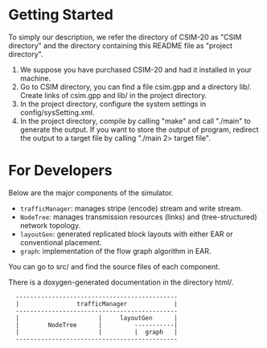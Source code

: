 Getting Started
======

To simply our description, we refer the directory of CSIM-20 as "CSIM directory" and the directory containing this README file as "project directory".

1. We suppose you have purchased CSIM-20 and had it installed in your machine.
2. Go to CSIM directory, you can find a file csim.gpp and a directory lib/.  Create links of csim.gpp and lib/ in the project directory.
3. In the project directory, configure the system settings in config/sysSetting.xml.
4. In the project directory, compile by calling "make" and call "./main" to generate the output.  If you want to store the output of program, redirect the output to a target file by calling "./main 2> target file".

For Developers
======

Below are the major components of the simulator.  

 * `trafficManager`:  manages stripe (encode) stream and write stream.
 * `NodeTree`:        manages transmission resources (links) and (tree-structured) network topology.
 * `layoutGen`:       generated replicated block layouts with either EAR or conventional placement.
 * `graph`:           implementation of the flow graph algorithm in EAR.

You can go to src/ and find the source files of each component.

There is a doxygen-generated documentation in the directory html/.

      ---------------------------------------------
      |                trafficManager             |
      ---------------------------------------------
      |                      |     layoutGen      |
      |        NodeTree      |         -----------|
      |                      |         |  graph   |
      ---------------------------------------------


